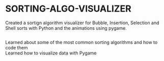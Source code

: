 # SORTING-ALGO-VISUALIZER

Created a sortign algorithm visualizer for Bubble, Insertion, Selection and Shell sorts with Python and the animations using pygame.

<p><img src"https://github.com/luukasmakila/SORTING-ALGO-VISUALIZER/blob/master/unknown_2022.01.06-22.28_1.gif"/></p>

Learned about some of the most common sorting algorithms and how to code them </br>
Learned how to visualize data with Pygame </br>
